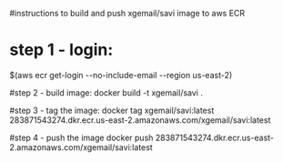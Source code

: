 #instructions to build and push xgemail/savi image to aws ECR
# step 1 - login: 
$(aws ecr get-login --no-include-email --region us-east-2)

#step 2 - build image:
docker build -t xgemail/savi .

#step 3 - tag the image:
docker tag xgemail/savi:latest 283871543274.dkr.ecr.us-east-2.amazonaws.com/xgemail/savi:latest

#step 4 - push the image
docker push 283871543274.dkr.ecr.us-east-2.amazonaws.com/xgemail/savi:latest
